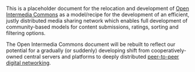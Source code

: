 This is a placeholder document for the relocation and development of [Open Intermedia Commons](https://docs.google.com/document/d/1e8MJUhsQUhRD4_xzepsoqBu4jX-nZYy7Pf2OqbCY--o/edit?usp=sharing) as a model/recipe for the development of an efficient, justly distributed media sharing network which enables full development of community-based models for content submissions, ratings, sorting and filtering options.

The Open Intermedia Commons document will be rebuilt to reflect our potential for a gradually (or suddenly) developing shift from cooperatively-owned central servers and platforms to deeply distributed [peer-to-peer digital networking](https://github.com/gcassel/Models/blob/master/p2p-digital-networking.md).
